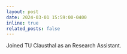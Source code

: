 ```yaml
---
layout: post
date: 2024-03-01 15:59:00-0400
inline: true
related_posts: false
---
```

Joined TU Clausthal as an Research Assistant. 
